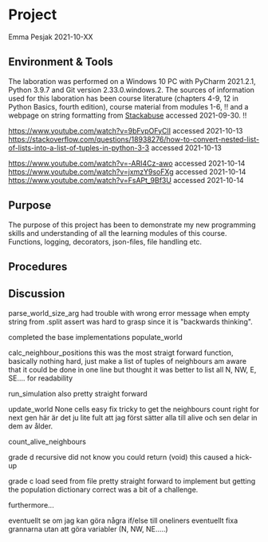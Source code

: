 # Project
Emma Pesjak 2021-10-XX
## Environment & Tools
The laboration was performed on a Windows 10 PC with PyCharm 2021.2.1, Python 3.9.7 and Git version 2.33.0.windows.2. 
The sources of information used for this laboration has been course literature
(chapters 4-9, 12 in Python Basics, fourth edition), course material from modules 1-6,
!!
and a webpage on string formatting from [Stackabuse](https://stackabuse.com/formatting-strings-with-python/) 
accessed 2021-09-30.
!!


https://www.youtube.com/watch?v=9bFvpOFyClI accessed 2021-10-13
https://stackoverflow.com/questions/18938276/how-to-convert-nested-list-of-lists-into-a-list-of-tuples-in-python-3-3  accessed 2021-10-13

https://www.youtube.com/watch?v=-ARI4Cz-awo accessed 2021-10-14
https://www.youtube.com/watch?v=jxmzY9soFXg accessed 2021-10-14
https://www.youtube.com/watch?v=FsAPt_9Bf3U accessed 2021-10-14


## Purpose
The purpose of this project has been to demonstrate my new programming skills and understanding of all the learning
modules of this course. Functions, logging, decorators, json-files, file handling etc.

## Procedures

## Discussion





parse_world_size_arg
had trouble with wrong error message when empty string from .split
assert was hard to grasp since it is "backwards thinking".

completed the base implementations 
populate_world

calc_neighbour_positions
this was the most straigt forward function, basically nothing hard, just make a list of tuples of neighbours
am aware that it could be done in one line but thought it was better to list all  N, NW, E, SE.... for readability


run_simulation
also pretty straight forward

update_world
None cells easy fix
tricky to get the neighbours count right for next gen
här är det ju lite fult att jag först sätter alla till alive och sen delar in dem av ålder.


count_alive_neighbours


grade d recursive
did not know you could return (void) this caused a hick-up

grade c load seed from file
pretty straight forward to implement but getting the population dictionary correct was a bit of a challenge.



furthermore...


eventuellt se om jag kan göra några if/else till oneliners
eventuellt fixa grannarna utan att göra variabler (N, NW, NE.....)